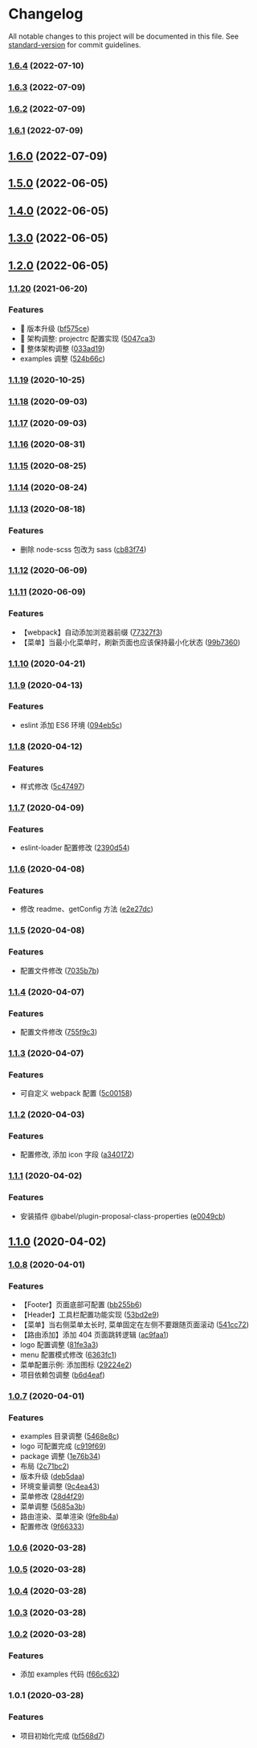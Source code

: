 # Changelog

All notable changes to this project will be documented in this file. See [standard-version](https://github.com/conventional-changelog/standard-version) for commit guidelines.

### [1.6.4](https://github.com/KunLunXu0-0/create-react-app/compare/v1.6.3...v1.6.4) (2022-07-10)

### [1.6.3](https://github.com/KunLunXu0-0/create-react-app/compare/v1.6.2...v1.6.3) (2022-07-09)

### [1.6.2](https://github.com/KunLunXu0-0/create-react-app/compare/v1.6.1...v1.6.2) (2022-07-09)

### [1.6.1](https://github.com/KunLunXu0-0/create-react-app/compare/v1.6.0...v1.6.1) (2022-07-09)

## [1.6.0](https://github.com/KunLunXu0-0/create-react-app/compare/v1.5.0...v1.6.0) (2022-07-09)

## [1.5.0](https://github.com/qianyin925/qy-create-react/compare/v1.4.0...v1.5.0) (2022-06-05)

## [1.4.0](https://github.com/qianyin925/qy-create-react/compare/v1.3.0...v1.4.0) (2022-06-05)

## [1.3.0](https://github.com/qianyin925/qy-create-react/compare/v1.2.0...v1.3.0) (2022-06-05)

## [1.2.0](https://github.com/qianyin925/qy-create-react/compare/v1.1.20...v1.2.0) (2022-06-05)

### [1.1.20](https://github.com/qianyin925/qy-create-react/compare/v1.1.19...v1.1.20) (2021-06-20)


### Features

* 🎸 版本升级 ([bf575ce](https://github.com/qianyin925/qy-create-react/commit/bf575ce2d8c1ee533a8b5ed13cec031df468c8aa))
* 🎸 架构调整: projectrc 配置实现 ([5047ca3](https://github.com/qianyin925/qy-create-react/commit/5047ca3fe165925aa0364aedf375e4633e40233a))
* 🎸 整体架构调整 ([033ad19](https://github.com/qianyin925/qy-create-react/commit/033ad1910b90265ae856ea93fad52d8563ec992c))
* examples 调整 ([524b66c](https://github.com/qianyin925/qy-create-react/commit/524b66ccade7d9ee8d3ec2918e1042b456f943e9))

### [1.1.19](https://github.com/qianyin925/qy-create-react/compare/v1.1.18...v1.1.19) (2020-10-25)

### [1.1.18](https://github.com/qianyin925/qy-create-react/compare/v1.1.17...v1.1.18) (2020-09-03)

### [1.1.17](https://github.com/qianyin925/qy-create-react/compare/v1.1.16...v1.1.17) (2020-09-03)

### [1.1.16](https://github.com/qianyin925/qy-create-react/compare/v1.1.15...v1.1.16) (2020-08-31)

### [1.1.15](https://github.com/qianyin925/qy-create-react/compare/v1.1.14...v1.1.15) (2020-08-25)

### [1.1.14](https://github.com/qianyin925/qy-create-react/compare/v1.1.13...v1.1.14) (2020-08-24)

### [1.1.13](https://github.com/qianyin925/qy-create-react/compare/v1.1.12...v1.1.13) (2020-08-18)


### Features

* 删除 node-scss 包改为 sass ([cb83f74](https://github.com/qianyin925/qy-create-react/commit/cb83f7459ba70c1c87800e52fb1607bf3550d42a))

### [1.1.12](https://github.com/qianyin925/qy-create-react/compare/v1.1.11...v1.1.12) (2020-06-09)

### [1.1.11](https://github.com/qianyin925/qy-create-react/compare/v1.1.10...v1.1.11) (2020-06-09)


### Features

* 【webpack】自动添加浏览器前缀 ([77327f3](https://github.com/qianyin925/qy-create-react/commit/77327f30c55d761cacfe9dcfe0d1298a5921fa90))
* 【菜单】当最小化菜单时，刷新页面也应该保持最小化状态 ([99b7360](https://github.com/qianyin925/qy-create-react/commit/99b7360d527df734fb3bc5a1c8fe13ea71fe5b9d))

### [1.1.10](https://github.com/qianyin925/qy-create-react/compare/v1.1.9...v1.1.10) (2020-04-21)

### [1.1.9](https://github.com/qianyin925/qy-create-react/compare/v1.1.8...v1.1.9) (2020-04-13)


### Features

* eslint 添加 ES6 环境 ([094eb5c](https://github.com/qianyin925/qy-create-react/commit/094eb5c3051f68370572dc58ec1e942fb062b3bf))

### [1.1.8](https://github.com/qianyin925/qy-create-react/compare/v1.1.7...v1.1.8) (2020-04-12)


### Features

* 样式修改 ([5c47497](https://github.com/qianyin925/qy-create-react/commit/5c474974ba526b28c8e656b5dc8e0b0d58fba51e))

### [1.1.7](https://github.com/qianyin925/qy-create-react/compare/v1.1.6...v1.1.7) (2020-04-09)


### Features

* eslint-loader 配置修改 ([2390d54](https://github.com/qianyin925/qy-create-react/commit/2390d546569dcb89f8a8ba22fa2836fee69d8c3f))

### [1.1.6](https://github.com/qianyin925/qy-create-react/compare/v1.1.5...v1.1.6) (2020-04-08)


### Features

* 修改 readme、getConfig 方法 ([e2e27dc](https://github.com/qianyin925/qy-create-react/commit/e2e27dc5a136e434e374e054bfac8fda77632c17))

### [1.1.5](https://github.com/qianyin925/qy-create-react/compare/v1.1.4...v1.1.5) (2020-04-08)


### Features

* 配置文件修改 ([7035b7b](https://github.com/qianyin925/qy-create-react/commit/7035b7bf3dc787642b6215807b018d6a2f4d5fd4))

### [1.1.4](https://github.com/qianyin925/qy-create-react/compare/v1.1.3...v1.1.4) (2020-04-07)


### Features

* 配置文件修改 ([755f9c3](https://github.com/qianyin925/qy-create-react/commit/755f9c3c329821b5e8c2e148c6b842369adf4d3b))

### [1.1.3](https://github.com/qianyin925/qy-create-react/compare/v1.1.2...v1.1.3) (2020-04-07)


### Features

* 可自定义 webpack 配置 ([5c00158](https://github.com/qianyin925/qy-create-react/commit/5c00158e7e818ce7c9cce685d4dce4fd8783a817))

### [1.1.2](https://github.com/qianyin925/qy-create-react/compare/v1.1.1...v1.1.2) (2020-04-03)


### Features

* 配置修改, 添加 icon 字段 ([a340172](https://github.com/qianyin925/qy-create-react/commit/a340172405c21811c2ad6b35fe9df0b08b15fdc2))

### [1.1.1](https://github.com/qianyin925/qy-create-react/compare/v1.1.0...v1.1.1) (2020-04-02)


### Features

* 安装插件 @babel/plugin-proposal-class-properties ([e0049cb](https://github.com/qianyin925/qy-create-react/commit/e0049cb7d05594a2d6a7178fa51e3ebbb0a857dd))

## [1.1.0](https://github.com/qianyin925/qy-create-react/compare/v1.0.8...v1.1.0) (2020-04-02)

### [1.0.8](https://github.com/qianyin925/qy-create-react/compare/v1.0.7...v1.0.8) (2020-04-01)


### Features

* 【Footer】页面底部可配置 ([bb255b6](https://github.com/qianyin925/qy-create-react/commit/bb255b6b59e539f7eb2ab8c7da680df2f975eb6e))
* 【Header】工具栏配置功能实现 ([53bd2e9](https://github.com/qianyin925/qy-create-react/commit/53bd2e9f730d372623d7ec7a7d85e43c8216fa2f))
* 【菜单】当右侧菜单太长时, 菜单固定在左侧不要跟随页面滚动 ([541cc72](https://github.com/qianyin925/qy-create-react/commit/541cc724163570c4b3ea57c8253883cd87964afb))
* 【路由添加】添加 404 页面跳转逻辑 ([ac9faa1](https://github.com/qianyin925/qy-create-react/commit/ac9faa184096b87ab9d0cfd3b9347ac067756949))
* logo 配置调整 ([81fe3a3](https://github.com/qianyin925/qy-create-react/commit/81fe3a38f10c3a10b4e2d4d134744680206806e9))
* menu 配置模式修改 ([6363fc1](https://github.com/qianyin925/qy-create-react/commit/6363fc1dd93321409eadb114620c3c6da08f4266))
* 菜单配置示例: 添加图标 ([29224e2](https://github.com/qianyin925/qy-create-react/commit/29224e2fe24b90744aedbf3bc1a93efbfafb7217))
* 项目依赖包调整 ([b6d4eaf](https://github.com/qianyin925/qy-create-react/commit/b6d4eaffc4b7bb83551cf6074d254ebc409c90cd))

### [1.0.7](https://github.com/qianyin925/qy-create-react/compare/v1.0.6...v1.0.7) (2020-04-01)


### Features

* examples 目录调整 ([5468e8c](https://github.com/qianyin925/qy-create-react/commit/5468e8c4b5a6820fadaf34f03e327f07e0f3c5e6))
* logo 可配置完成 ([c919f69](https://github.com/qianyin925/qy-create-react/commit/c919f694d2628bb681e72200962ad470fa4241dd))
* package 调整 ([1e76b34](https://github.com/qianyin925/qy-create-react/commit/1e76b34ef447be790c0d0caed159ea567a60da70))
* 布局 ([2c71bc2](https://github.com/qianyin925/qy-create-react/commit/2c71bc2a2cef4da417ecb5bb02f8f9139a6695e9))
* 版本升级 ([deb5daa](https://github.com/qianyin925/qy-create-react/commit/deb5daa96a35f307ba12754d0d8959f8091f347f))
* 环境变量调整 ([9c4ea43](https://github.com/qianyin925/qy-create-react/commit/9c4ea43714ffe754217d4716474b0fc2d93ccf82))
* 菜单修改 ([28d4f29](https://github.com/qianyin925/qy-create-react/commit/28d4f29b2045d52ef238f270460fc2e6bb33a49b))
* 菜单调整 ([5685a3b](https://github.com/qianyin925/qy-create-react/commit/5685a3b13d2ba8fea521be889d02579764b3ac0e))
* 路由渲染、菜单渲染 ([9fe8b4a](https://github.com/qianyin925/qy-create-react/commit/9fe8b4a05a20f22c5c45a0376e4f088fba167647))
* 配置修改 ([9f66333](https://github.com/qianyin925/qy-create-react/commit/9f663337dbe805a411b33bf7332168c9a9f5a418))

### [1.0.6](https://github.com/qianyin925/qy-create-react/compare/v1.0.5...v1.0.6) (2020-03-28)

### [1.0.5](https://github.com/qianyin925/qy-create-react/compare/v1.0.4...v1.0.5) (2020-03-28)

### [1.0.4](https://github.com/qianyin925/qy-create-react/compare/v1.0.3...v1.0.4) (2020-03-28)

### [1.0.3](https://github.com/qianyin925/qy-create-react/compare/v1.0.2...v1.0.3) (2020-03-28)

### [1.0.2](https://github.com/qianyin925/qy-create-react/compare/v1.0.1...v1.0.2) (2020-03-28)


### Features

* 添加 examples 代码 ([f66c632](https://github.com/qianyin925/qy-create-react/commit/f66c632db8627c1d84c479c74e9afb2413dbd15f))

### 1.0.1 (2020-03-28)


### Features

* 项目初始化完成 ([bf568d7](https://github.com/qianyin925/qy-create-react/commit/bf568d7e556925dfe1a61717c615207fc8d7d12a))
